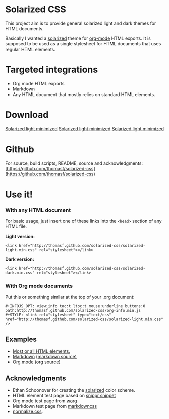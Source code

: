 <link rel="stylesheet" href="solarized-light.min.css" type="text/css" media="screen" />
<style type="text/css" media="screen">#wrapper { margin: auto; max-width:1000px; } p { max-width: 600px; } </style>
<div id="wrapper">

# Solarized CSS

This project aim is to provide general solarized light and dark themes
for HTML documents.

Basically I wanted a [solarized](http://ethanschoonover.com/solarized) theme for [org-mode](http://orgmode.org) HTML exports. It is supposed to be used as a single stylesheet for HTML documents that uses regular HTML elements.

# Targeted integrations

* Org mode HTML exports
* Markdown
* Any HTML document that mostly relies on standard HTML elements.


# Download
[Solarized light minimized](http://thomasf.github.com/solarized-css/solarized-light.min.css)
[Solarized light minimized](http://thomasf.github.com/solarized-css/solarized-light.min.css)
[Solarized light minimized](http://thomasf.github.com/solarized-css/solarized-light.min.css)



# Github

For source, build scripts, README, source and acknowledgments:
[https://github.com/thomasf/solarized-css](https://github.com/thomasf/solarized-css)


# Use it!

### With any HTML document

For basic usage, just insert one of these links into the `<head>` section of any HTML file.

**Light version:**

    <link href="http://thomasf.github.com/solarized-css/solarized-light.min.css" rel="stylesheet"></link>

**Dark version:**

    <link href="http://thomasf.github.com/solarized-css/solarized-dark.min.css" rel="stylesheet"></link>

### With Org mode documents

Put this or something similar at the top of your .org document:

    #+INFOJS_OPT: view:info toc:t ltoc:t mouse:underline buttons:0 path:http://thomasf.github.com/solarized-css/org-info.min.js
    #+STYLE: <link rel="stylesheet" type="text/css" href="http://thomasf.github.com/solarized-css/solarized-light.min.css" />

## Examples
- [Most or all HTML elements.](test/html.html)
- [Markdown](test/markdown.html) [(markdown source)](test/markdown.md)
- [Org mode](test/org-hacks.html) [(org source)](test/org-hacks.org)

## Acknowledgments
* Ethan Schoonover for creating the [solarized](http://ethanschoonover.com/solarized) color scheme.
* HTML element test page based on [snippr snippet](http://snipplr.com/view/8121/)
* Org mode test page from [worg](http://orgmode.org/worg/)
* Markdown test page from [markdowncss](https://bitbucket.org/kevinburke/markdowncss/)
* [normalize.css](http://necolas.github.com/normalize.css/).

</div>
